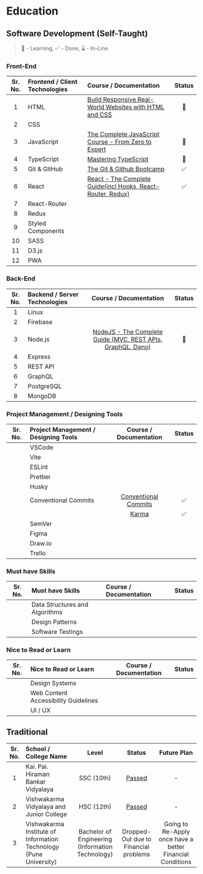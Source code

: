 # Education

## Software Development (Self-Taught)

> 🚧 - Learning, ✅ - Done, ⌛ - In-Line

### Front-End

| Sr. No. | Frontend / Client Technologies | Course / Documentation                                                                                     | Status |
| :-----: | :----------------------------- | :--------------------------------------------------------------------------------------------------------- | :----: |
|    1    | HTML                           | [Build Responsive Real-World Websites with HTML and CSS](https://github.com/kiranbansode/learn-html-css)   |   🚧   |
|    2    | CSS                            |                                                                                                            |        |
|    3    | JavaScript                     | [The Complete JavaScript Course - From Zero to Expert](https://github.com/kiranbansode/learn-javascript)   |   🚧   |
|    4    | TypeScript                     | [Mastering TypeScript](https://github.com/kiranbansode/learn-typescript)                                   |   🚧   |
|    5    | Git & GitHub                   | [The Git & Github Bootcamp](https://github.com/kiranbansode/learn-git-and-github)                          |   ✅   |
|    6    | React                          | [React - The Complete Guide(incl Hooks, React-Router, Redux)](https://github.com/kiranbansode/learn-react) |   ✅   |
|    7    | React-Router                   |                                                                                                            |        |
|    8    | Redux                          |                                                                                                            |        |
|    9    | Styled Components              |                                                                                                            |        |
|   10    | SASS                           |                                                                                                            |        |
|   11    | D3.js                          |                                                                                                            |        |
|   12    | PWA                            |                                                                                                            |        |

### Back-End

| Sr. No. | Backend / Server Technologies |                                           Course / Documentation                                            | Status |
| :-----: | :---------------------------- | :---------------------------------------------------------------------------------------------------------: | :----: |
|    1    | Linux                         |                                                                                                             |        |
|    2    | Firebase                      |                                                                                                             |        |
|    3    | Node.js                       | [NodeJS - The Complete Guide (MVC, REST APIs, GraphQL, Deno)](https://github.com/kiranbansode/learn-nodejs) |   🚧   |
|    4    | Express                       |                                                                                                             |        |
|    5    | REST API                      |                                                                                                             |        |
|    6    | GraphQL                       |                                                                                                             |        |
|    7    | PostgreSQL                    |                                                                                                             |        |
|    8    | MongoDB                       |                                                                                                             |        |

### Project Management / Designing Tools

| Sr. No. | Project Management / Designing Tools |                         Course / Documentation                         | Status |
| :-----: | :----------------------------------- | :--------------------------------------------------------------------: | :----: |
|         | VSCode                               |                                                                        |        |
|         | Vite                                 |                                                                        |        |
|         | ESLint                               |                                                                        |        |
|         | Prettier                             |                                                                        |        |
|         | Husky                                |                                                                        |        |
|         | Conventional Commits                 | [Conventional Commits](https://www.conventionalcommits.org/en/v1.0.0/) |   ✅   |
|         |                                      |   [Karma](http://karma-runner.github.io/6.4/dev/git-commit-msg.html)   |   ✅   |
|         | SemVer                               |                                                                        |        |
|         | Figma                                |                                                                        |        |
|         | Draw.io                              |                                                                        |        |
|         | Trello                               |                                                                        |        |

### Must have Skills

| Sr. No. | Must have Skills               | Course / Documentation | Status |
| :-----: | :----------------------------- | :--------------------- | :----: |
|         | Data Structures and Algorithms |                        |        |
|         | Design Patterns                |                        |        |
|         | Software Testings              |                        |        |

### Nice to Read or Learn

| Sr. No. | Nice to Read or Learn                | Course / Documentation | Status |
| :-----: | :----------------------------------- | :--------------------: | :----: |
|         | Design Systems                       |                        |        |
|         | Web Content Accessibility Guidelines |                        |        |
|         | UI / UX                              |                        |        |

## Traditional

| Sr. No. | School / College Name                                             |                      Level                       |                                            Status                                            |                        Future Plan                        |
| :-----: | :---------------------------------------------------------------- | :----------------------------------------------: | :------------------------------------------------------------------------------------------: | :-------------------------------------------------------: |
|    1    | Kai. Pai. Hiraman Bankar Vidyalaya                                |                    SSC (10th)                    | [Passed](https://drive.google.com/file/d/1EN9MBQc31UDF9uaPD6CS3odQAmV3WyJt/view?usp=sharing) |                             -                             |
|    2    | Vishwakarma Vidyalaya and Junior College                          |                    HSC (12th)                    | [Passed](https://drive.google.com/file/d/1SKLnaaOeYEWydXxG9aLhX7H3LiVytvlY/view?usp=sharing) |                             -                             |
|    3    | Vishwakarma Institute of Information Technology (Pune University) | Bachelor of Engineering (Information Technology) |                            Dropped-Out due to Financial problems                             | Going to Re-Apply once have a better Financial Conditions |
